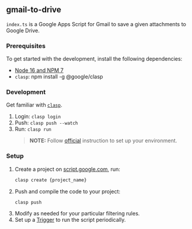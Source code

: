 ## gmail-to-drive

`index.ts` is a Google Apps Script for Gmail to save a given attachments to Google Drive.

### Prerequisites

To get started with the development, install the following dependencies:

- [Node 16 and NPM 7](https://nodejs.org)
- `clasp`: npm install -g @google/clasp

### Development

Get familiar with [`clasp`](https://developers.google.com/apps-script/guides/clasp).

1. Login: `clasp login`
2. Push: `clasp push --watch`
3. Run: `clasp run `
   >**NOTE:**  Follow [official](https://github.com/google/clasp/blob/master/docs/run.md) instruction to set up your environment.

### Setup

1. Create a project on [script.google.com](https://script.google.com/), run:
   ```bash
   clasp create {project_name}
   ```
2. Push and compile the code to your project:
	```
	clasp push
	```
3. Modify as needed for your particular filtering rules.
4. Set up a [Trigger](https://developers.google.com/apps-script/guides/triggers/installable)  to run the script periodically.
